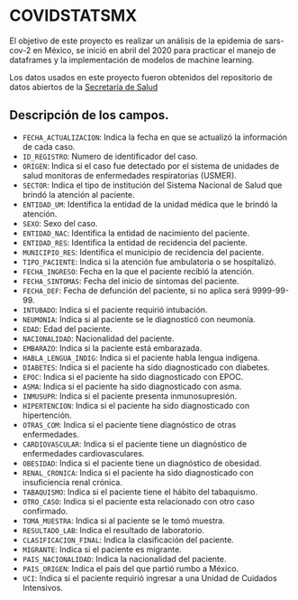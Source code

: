 # COVIDSTATSMX
El objetivo de este proyecto es realizar un análisis de la epidemia de sars-cov-2 en México, se inició en abril del 2020 para practicar el manejo de dataframes y la implementación de modelos de machine learning.


Los datos usados en este proyecto fueron obtenidos del repositorio de datos abiertos de la [Secretaría de Salud](https://datos.gob.mx/busca/dataset/informacion-referente-a-casos-covid-19-en-mexico)

## Descripción de los campos.
* `FECHA_ACTUALIZACION`: Indica la fecha en que se actualizó la información de cada caso.
* `ID_REGISTRO`: Numero de identificador del caso.
* `ORIGEN`: Indica si el caso fue detectado por el sistema de unidades de salud monitoras de enfermedades respiratorias (USMER).
* `SECTOR`: Indica el tipo de institución del Sistema Nacional de Salud que brindó la atención al paciente.
* `ENTIDAD_UM`: Identifica la entidad de la unidad médica que le brindó la atención.
* `SEXO`: Sexo del caso.
* `ENTIDAD_NAC`: Identifica la entidad de nacimiento del paciente.
* `ENTIDAD_RES`: Identifica la entidad de recidencia del paciente.
* `MUNICIPIO_RES`: Identifica el municipio de recidencia del paciente.
* `TIPO_PACIENTE`: Indica si la atención fue ambulatoria o se hospitalizó.
* `FECHA_INGRESO`: Fecha en la que el paciente recibió la atención.
* `FECHA_SINTOMAS`: Fecha del inicio de sintomas del paciente.
* `FECHA_DEF`: Fecha de defunción del paciente, si no aplica será 9999-99-99.
* `INTUBADO`: Indica si el paciente requirió intubación.
* `NEUMONIA`: Indica si al paciente se le diagnosticó con neumonía.
* `EDAD`: Edad del paciente.
* `NACIONALIDAD`: Nacionalidad del paciente.
* `EMBARAZO`: Indica si la paciente está embarazada.
* `HABLA_LENGUA_INDIG`: Indica si el paciente habla lengua indígena.
* `DIABETES`: Indica si el paciente ha sido diagnosticado con diabetes.
* `EPOC`: Indica si el paciente ha sido diagnosticado con EPOC.
* `ASMA`: Indica si el paciente ha sido diagnosticado con asma.
* `INMUSUPR`: Indica si el paciente presenta inmunosupresión.
* `HIPERTENCION`: Indica si el paciente ha sido diagnosticado con hipertención.
* `OTRAS_COM`: Indica si el paciente tiene diagnóstico de otras enfermedades.
* `CARDIOVASCULAR`: Indica si el paciente tiene un diagnóstico de enfermedades cardiovasculares.
* `OBESIDAD`: Indica si el paciente tiene un diagnóstico de obesidad.
* `RENAL_CRONICA`: Indica si el paciente ha sido diagnosticado con insuficiencia renal crónica.
* `TABAQUISMO`: Indica si el paciente tiene el hábito del tabaquismo.
* `OTRO_CASO`: Indica si el paciente esta relacionado con otro caso confirmado.
* `TOMA_MUESTRA`: Indica si al paciente se le tomó muestra.
* `RESULTADO_LAB`: Indica el resultado de laboratorio.
* `CLASIFICACION_FINAL`: Indica la clasificación del paciente.
* `MIGRANTE`: Indica si el paciente es migrante.
* `PAIS_NACIONALIDAD`: Indica la nacionalidad del paciente.
* `PAIS_ORIGEN`: Indica el pais del que partió rumbo a México.
* `UCI`: Indica si el paciente requirió ingresar a una Unidad de Cuidados Intensivos.
